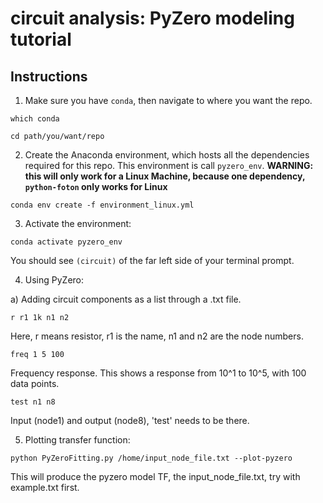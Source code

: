 # circuit analysis: PyZero modeling tutorial

## Instructions
1.  Make sure you have `conda`, then navigate to where you want the repo.
```
which conda
```
```
cd path/you/want/repo
```

2. Create the Anaconda environment, which hosts all the dependencies required for this repo. This environment is call `pyzero_env`.
**WARNING: this will only work for a Linux Machine, because one dependency, `python-foton` only works for Linux**
```
conda env create -f environment_linux.yml
```

3. Activate the environment:
```
conda activate pyzero_env
```
You should see `(circuit)` of the far left side of your terminal prompt.

4. Using PyZero:

a) Adding circuit components as a list through a .txt file.
```
r r1 1k n1 n2
```
Here, r means resistor, r1 is the name, n1 and n2 are the node numbers.
```
freq 1 5 100
```
Frequency response. This shows a response from 10^1 to 10^5, with 100 data points.
```
test n1 n8
```
Input (node1) and output (node8), 'test' needs to be there. 

5. Plotting transfer function:
```
python PyZeroFitting.py /home/input_node_file.txt --plot-pyzero
```
This will produce the pyzero model TF, the input_node_file.txt, try with example.txt first.
